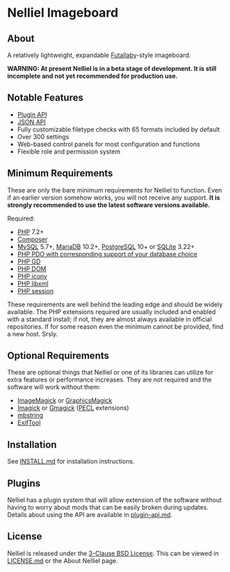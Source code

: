 # Nelliel Imageboard
## About
A relatively lightweight, expandable [Futallaby](https://www.1chan.net/futallaby/)-style imageboard.

**WARNING: At present Nelliel is in a beta stage of development. It is still incomplete and not yet recommended for production use.**

## Notable Features
 - [Plugin API](documentation/plugins/plugin-api.md)
 - [JSON API](documentation/JSON-API.md)
 - Fully customizable filetype checks with 65 formats included by default
 - Over 300 settings
 - Web-based control panels for most configuration and functions
 - Flexible role and permission system

## Minimum Requirements
These are only the bare minimum requirements for Nelliel to function. Even if an earlier version somehow works, you will not receive any support. **It is strongly recommended to use the latest software versions available.**

Required:
- [PHP](https://www.php.net/) 7.2+
- [Composer](https://getcomposer.org/)
- [MySQL](https://www.mysql.com/) 5.7+, [MariaDB](https://mariadb.org/) 10.2+, [PostgreSQL](https://www.postgresql.org/) 10+ or [SQLite](https://www.sqlite.org/) 3.22+
- [PHP PDO with corresponding support of your database choice](https://www.php.net/manual/en/book.pdo.php)
- [PHP GD](https://www.php.net/manual/en/book.image.php)
- [PHP DOM](https://www.php.net/manual/en/book.dom.php)
- [PHP iconv](https://www.php.net/manual/en/iconv.requirements.php)
- [PHP libxml](https://www.php.net/manual/en/book.libxml.php)
- [PHP session](https://www.php.net/manual/en/book.session.php)

These requirements are well behind the leading edge and should be widely available. The PHP extensions required are usually included and enabled with a standard install; if not, they are almost always available in official repositories. If for some reason even the minimum cannot be provided, find a new host. Srsly.

## Optional Requirements
These are optional things that Nelliel or one of its libraries can utilize for extra features or performance increases. They are not required and the software will work without them:
- [ImageMagick](https://imagemagick.org/) or [GraphicsMagick](http://www.graphicsmagick.org/)
- [Imagick](https://www.php.net/manual/en/book.imagick.php) or [Gmagick](https://www.php.net/manual/en/book.gmagick.php) ([PECL](https://pecl.php.net/) extensions)
- [mbstring](https://www.php.net/manual/en/book.mbstring.php)
- [ExifTool](https://exiftool.org/)

## Installation
See [INSTALL.md](INSTALL.md) for installation instructions.

## Plugins
Nelliel has a plugin system that will allow extension of the software without having to worry about mods that can be easily broken during updates. Details about using the API are available in [plugin-api.md](documentation/plugins/plugin-api.md).

## License
Nelliel is released under the [3-Clause BSD License](https://opensource.org/licenses/BSD-3-Clause). This can be viewed in [LICENSE.md](LICENSE.md) or the About Nelliel page.